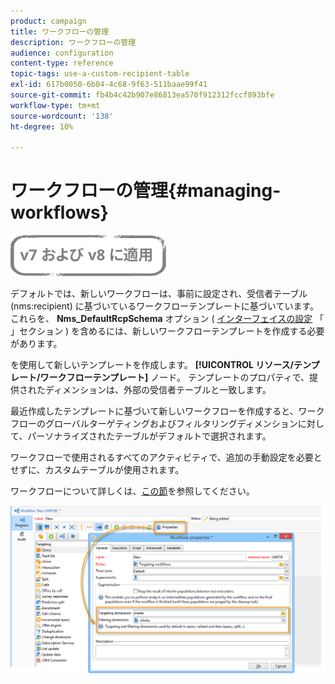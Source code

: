 ```yaml
---
product: campaign
title: ワークフローの管理
description: ワークフローの管理
audience: configuration
content-type: reference
topic-tags: use-a-custom-recipient-table
exl-id: 617b0050-6b04-4c68-9f63-511baae99f41
source-git-commit: fb4b4c42b907e86813ea570f912312fccf893bfe
workflow-type: tm+mt
source-wordcount: '138'
ht-degree: 10%

---
```


# ワークフローの管理{#managing-workflows}

![](../../assets/common.svg)

デフォルトでは、新しいワークフローは、事前に設定され、受信者テーブル (nms:recipient) に基づいているワークフローテンプレートに基づいています。 これらを、 **Nms_DefaultRcpSchema** オプション ( [インターフェイスの設定](../../configuration/using/configuring-the-interface.md) 「 」セクション ) を含めるには、新しいワークフローテンプレートを作成する必要があります。

を使用して新しいテンプレートを作成します。 **[!UICONTROL リソース/テンプレート/ワークフローテンプレート]** ノード。 テンプレートのプロパティで、提供されたディメンションは、外部の受信者テーブルと一致します。

最近作成したテンプレートに基づいて新しいワークフローを作成すると、ワークフローのグローバルターゲティングおよびフィルタリングディメンションに対して、パーソナライズされたテーブルがデフォルトで選択されます。

ワークフローで使用されるすべてのアクティビティで、追加の手動設定を必要とせずに、カスタムテーブルが使用されます。

ワークフローについて詳しくは、[この節](../../workflow/using/about-workflows.md)を参照してください。

![](assets/cfg_external_table_workflow.png)
